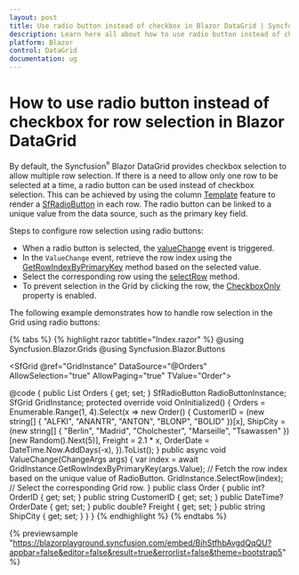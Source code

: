 ```yaml
---
layout: post
title: Use radio button instead of checkbox in Blazor DataGrid | Syncfusion
description: Learn here all about how to use radio button instead of checkbox in single selection mode in Syncfusion Blazor DataGrid component and more.
platform: Blazor
control: DataGrid
documentation: ug
---
```


# How to use radio button instead of checkbox for row selection in Blazor DataGrid

By default, the Syncfusion<sup style="font-size:70%">&reg;</sup> Blazor DataGrid provides checkbox selection to allow multiple row selection. If there is a need to allow only one row to be selected at a time, a radio button can be used instead of checkbox selection. This can be achieved by using the column [Template](https://blazor.syncfusion.com/documentation/datagrid/column-template) feature to render a [SfRadioButton](https://blazor.syncfusion.com/documentation/radio-button/getting-started-webapp) in each row. The radio button can be linked to a unique value from the data source, such as the primary key field.

Steps to configure row selection using radio buttons:

* When a radio button is selected, the [valueChange](https://help.syncfusion.com/cr/blazor/Syncfusion.Blazor.Buttons.SfRadioButton-1.html#Syncfusion_Blazor_Buttons_SfRadioButton_1_ValueChange) event is triggered.
* In the `ValueChange` event, retrieve the row index using the [GetRowIndexByPrimaryKey](https://help.syncfusion.com/cr/blazor/Syncfusion.Blazor.Grids.SfGrid-1.html#Syncfusion_Blazor_Grids_SfGrid_1_GetRowIndexByPrimaryKeyAsync_System_Object_) method based on the selected value.
* Select the corresponding row using the [selectRow](https://help.syncfusion.com/cr/blazor/Syncfusion.Blazor.Grids.SfGrid-1.html#Syncfusion_Blazor_Grids_SfGrid_1_SelectRowsAsync_System_Double___) method.
* To prevent selection in the Grid by clicking the row, the [CheckboxOnly](https://help.syncfusion.com/cr/blazor/Syncfusion.Blazor.Grids.GridSelectionSettings.html#Syncfusion_Blazor_Grids_GridSelectionSettings_CheckboxOnly) property is enabled.

The following example demonstrates how to handle row selection in the Grid using radio buttons:

{% tabs %}
{% highlight razor tabtitle="Index.razor" %}
@using Syncfusion.Blazor.Grids
@using Syncfusion.Blazor.Buttons

<SfGrid @ref="GridInstance" DataSource="@Orders" AllowSelection="true" AllowPaging="true" TValue="Order">
    <GridSelectionSettings CheckboxOnly="true"></GridSelectionSettings>
    <GridColumns>
        <GridColumn>
            <Template>
                @{
                    var PrimaryVal = (context as Order);
                    <SfRadioButton @ref="RadioButtonInstance" Name="RadioBtn "Value="@PrimaryVal.CustomerID" ValueChange="ValueChange" TChecked="string"></SfRadioButton>
                }
            </Template>
        </GridColumn>
        <GridColumn Field=@nameof(Order.CustomerID) HeaderText="Customer Name"  IsPrimaryKey="true" >
        </GridColumn>
        <GridColumn Field=@nameof(Order.ShipCity) HeaderText="Ship City" Width="110"></GridColumn>
        <GridColumn Field=@nameof(Order.Freight) HeaderText="Freight" Format="C2"></GridColumn>
        <GridColumn Field=@nameof(Order.OrderDate) HeaderText="Order Date" Format="d" Width="110" Type="Syncfusion.Blazor.Grids.ColumnType.Date"></GridColumn>
    </GridColumns>
</SfGrid>

@code {
    public List<Order> Orders { get; set; }
    SfRadioButton<string> RadioButtonInstance;
    SfGrid<Order> GridInstance;
    protected override void OnInitialized()
    {
        Orders = Enumerable.Range(1, 4).Select(x => new Order()
        {
            CustomerID = (new string[] { "ALFKI", "ANANTR", "ANTON", "BLONP", "BOLID" })[x],
             ShipCity = (new string[] { "Berlin", "Madrid", "Cholchester", "Marseille", "Tsawassen" })[new Random().Next(5)],
              Freight = 2.1 * x,
               OrderDate = DateTime.Now.AddDays(-x),
        }).ToList();
    }
    public async void ValueChange(ChangeArgs<string> args)
    {
        var index = await GridInstance.GetRowIndexByPrimaryKey(args.Value); // Fetch the row index based on the unique value of RadioButton.
        GridInstance.SelectRow(index); // Select the corresponding Grid row.
    }
    public class Order {
        public int? OrderID { get; set; }
        public string CustomerID { get; set; }
        public DateTime? OrderDate { get; set; }
        public double? Freight { get; set; }
        public string ShipCity { get; set; }
    }
}
{% endhighlight %}
{% endtabs %}

{% previewsample "https://blazorplayground.syncfusion.com/embed/BjhStfhbAvgdQqQU?appbar=false&editor=false&result=true&errorlist=false&theme=bootstrap5" %}